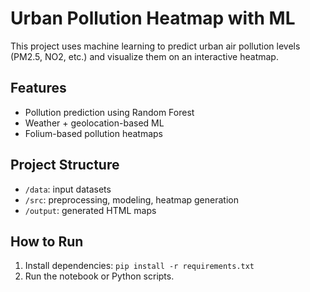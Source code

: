 # Urban Pollution Heatmap with ML

This project uses machine learning to predict urban air pollution levels (PM2.5, NO2, etc.) and visualize them on an interactive heatmap.

## Features
- Pollution prediction using Random Forest
- Weather + geolocation-based ML
- Folium-based pollution heatmaps

## Project Structure
- `/data`: input datasets
- `/src`: preprocessing, modeling, heatmap generation
- `/output`: generated HTML maps

## How to Run
1. Install dependencies: `pip install -r requirements.txt`
2. Run the notebook or Python scripts.
